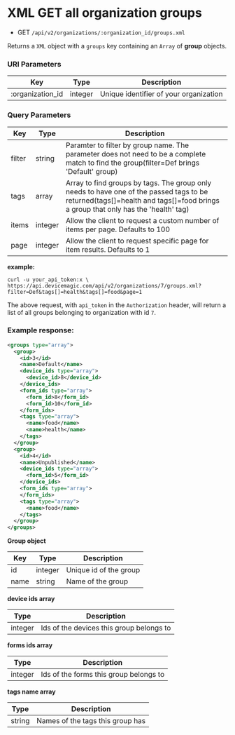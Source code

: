 # XML GET all organization groups 

* GET `/api/v2/organizations/:organization_id/groups.xml` 

Returns a `XML` object with a `groups` key containing an `Array` of **group** objects.

### URI Parameters

Key | Type | Description
--- | --- | ---
:organization_id | integer | Unique identifier of your organization

### Query Parameters

Key | Type | Description
--- | --- | ---
filter | string | Paramter to filter by group name. The parameter does not need to be a complete match to find the group(filter=Def brings 'Default' group)
tags | array | Array to find groups by tags. The group only needs to have one of the passed tags to be returned(tags[]=health and tags[]=food brings a group that only has the 'health' tag)
items | integer |  Allow the client to request a custom number of items per page. Defaults to 100
page | integer | Allow the client to request specific page for item results. Defaults to 1

**example:**

```
curl -u your_api_token:x \
https://api.devicemagic.com/api/v2/organizations/7/groups.xml?filter=Def&tags[]=health&tags[]=food&page=1
```
The above request, with `api_token` in the `Authorization` header, will return a list of all groups belonging to organization with id `7`.

### Example response:

```xml
<groups type="array">
  <group>
    <id>3</id>
    <name>Default</name>
    <device_ids type="array">
      <device_id>8</device_id>
    </device_ids>
    <form_ids type="array">
      <form_id>8</form_id>
      <form_id>10</form_id>
    </form_ids>
    <tags type="array">
      <name>food</name>
      <name>health</name>
    </tags>
  </group>
  <group>
    <id>4</id>
    <name>Unpublished</name>
    <device_ids type="array">
      <form_id>5</form_id>
    </device_ids>
    <form_ids type="array">
    </form_ids>
    <tags type="array">
      <name>food</name>
    </tags>
  </group>
</groups>
```

**Group object**

Key | Type | Description
--- | --- | ---
id | integer | Unique id of the group
name | string | Name of the group

**device ids array**

 Type | Description
 --- | ---
 integer | Ids of the devices this group belongs to

 **forms ids array**

 Type | Description
 --- | ---
 integer | Ids of the forms this group belongs to

 **tags name array**

 Type | Description
 --- | ---
 string | Names of the tags this group has
